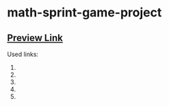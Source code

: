 # math-sprint-game-project

## [Preview Link](https://ingoo1.github.io/math-sprint-game-project/)

Used links:

1. []()
2. []()
3. []()
4. []()
5. []()
